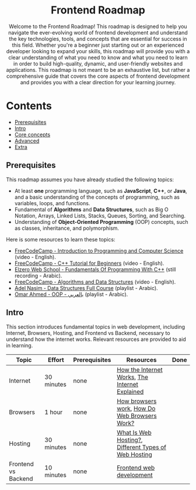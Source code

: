 <h1 align="center"><b>Frontend Roadmap</b></h1>
<p align="center">
    Welcome to the Frontend Roadmap! This roadmap is designed to help you navigate the ever-evolving world of frontend development and understand the key technologies, tools, and concepts that are essential for success in this field. Whether you're a beginner just starting out or an experienced developer looking to expand your skills, this roadmap will provide you with a clear understanding of what you need to know and what you need to learn in order to build high-quality, dynamic, and user-friendly websites and applications. This roadmap is not meant to be an exhaustive list, but rather a comprehensive guide that covers the core aspects of frontend development and provides you with a clear direction for your learning journey.
</p>

<h1><b>Contents</b></h1>

* <a href="#prerequisites">Prerequisites</a>
* <a href="#introduction">Intro</a>
* <a href="#">Core concepts</a>
* <a href="#">Advanced</a>
* <a href="#">Extra</a>

<h2 id="prerequisites"><b>Prerequisites</b></h2>
This roadmap assumes you have already studied the following topics:

* At least **one** programming language, such as **JavaScript**, **C++**, or **Java**, and a basic understanding of the concepts of programming, such as variables, loops, and functions.
* Fundamental of **Algorithms** and **Data Structures**, such as Big O Notation, Arrays, Linked Lists, Stacks, Queues, Sorting, and Searching.
* Understanding of **Object-Oriented Programming** (OOP) concepts, such as classes, inheritance, and polymorphism.

Here is some resources to learn these topics:

* [FreeCodeCamp - Introduction to Programming and Computer Science](https://youtu.be/zOjov-2OZ0E) (video - English).
* [FreeCodeCamp - C++ Tutorial for Beginners](https://youtu.be/vLnPwxZdW4Y) (video - English).
* [Elzero Web School - Fundamentals Of Programming With C++](https://youtube.com/playlist?list=PLDoPjvoNmBAwy-rS6WKudwVeb_x63EzgS) (still recording - Arabic).
* [FreeCodeCamp - Algorithms and Data Structures](https://youtu.be/8hly31xKli0) (video - English).
* [Adel Nasim - Data Structures Full Course](https://youtube.com/playlist?list=PLCInYL3l2AajqOUW_2SwjWeMwf4vL4RSp) (playlist - Arabic).
* [Omar Ahmed - OOP - بالعربي](https://youtube.com/playlist?list=PLwWuxCLlF_ue7GPvoG_Ko1x43tZw5cz9v) (playlist - Arabic).


<h2 id="introduction"><b>Intro</b></h2>

This section introduces fundamental topics in web development, including Internet, Browsers, Hosting, and Frontend vs Backend, necessary to understand how the internet works. Relevant resources are provided to aid in learning.

| Topic | Effort | Prerequisites | Resources | Done |
| ----- | ------ | ------------- | --------- | ---- |
| Internet | 30 minutes | none | [How the Internet Works](https://youtu.be/e4S8zfLdLgQ), [The Internet Explained](https://www.vox.com/2014/6/16/18076282/the-internet) |
| Browsers | 1 hour | none | [How browsers work](https://web.dev/howbrowserswork/), [How Do Web Browsers Work?](https://youtu.be/WjDrMKZWCt0) |
| Hosting | 30 minutes | none | [What Is Web Hosting?](https://youtu.be/htbY9-yggB0), [Different Types of Web Hosting](https://youtu.be/AXVZYzw8geg) |
| Frontend vs Backend | 10 minutes | none | [Frontend web development](https://youtu.be/WG5ikvJ2TKA) |